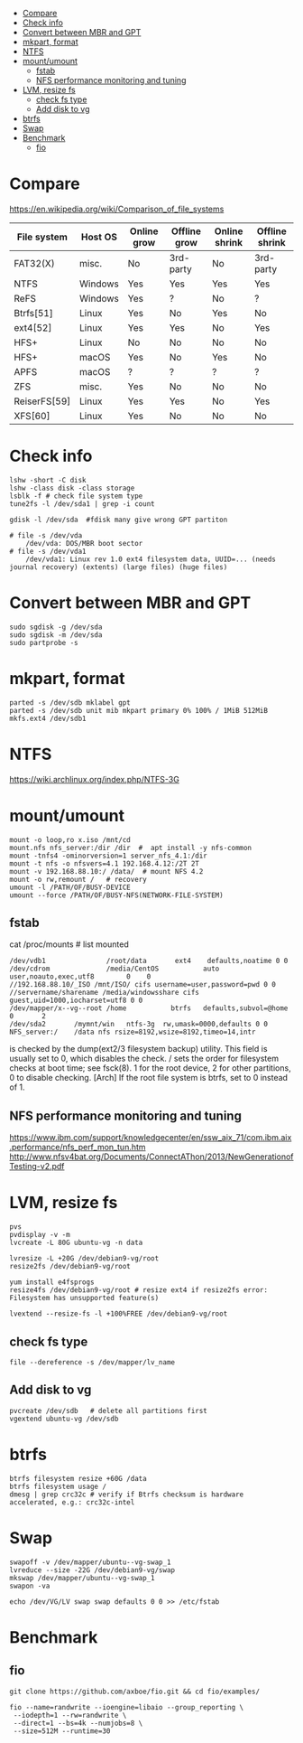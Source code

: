 <!-- TOC -->

- [Compare](#compare)
- [Check info](#check-info)
- [Convert between MBR and GPT](#convert-between-mbr-and-gpt)
- [mkpart, format](#mkpart-format)
- [NTFS](#ntfs)
- [mount/umount](#mountumount)
    - [fstab](#fstab)
    - [NFS performance monitoring and tuning](#nfs-performance-monitoring-and-tuning)
- [LVM, resize fs](#lvm-resize-fs)
    - [check fs type](#check-fs-type)
    - [Add disk to vg](#add-disk-to-vg)
- [btrfs](#btrfs)
- [Swap](#swap)
- [Benchmark](#benchmark)
    - [fio](#fio)

<!-- /TOC -->

# Compare
https://en.wikipedia.org/wiki/Comparison_of_file_systems

|File system|Host OS|Online grow|Offline grow|Online shrink|Offline shrink|
|---|---|---|---|---|---|
|FAT32(X)|misc.|No|3rd-party|No|3rd-party|
|NTFS|Windows|Yes|Yes|Yes|Yes|
|ReFS|Windows|Yes|?|No|?|
|Btrfs[51]|Linux|Yes|No|Yes|No|
|ext4[52]|Linux|Yes|Yes|No|Yes|
|HFS+|Linux|No|No|No|No|
|HFS+|macOS|Yes|No|Yes|No|
|APFS|macOS|?|?|?|?|
|ZFS|misc.|Yes|No|No|No|
|ReiserFS[59]|Linux|Yes|Yes|No|Yes|
|XFS[60]|Linux|Yes|No|No|No|

# Check info
    lshw -short -C disk
    lshw -class disk -class storage
    lsblk -f # check file system type
    tune2fs -l /dev/sda1 | grep -i count

    gdisk -l /dev/sda  #fdisk many give wrong GPT partiton

    # file -s /dev/vda
        /dev/vda: DOS/MBR boot sector
    # file -s /dev/vda1
        /dev/vda1: Linux rev 1.0 ext4 filesystem data, UUID=... (needs journal recovery) (extents) (large files) (huge files)

# Convert between MBR and GPT
    sudo sgdisk -g /dev/sda
    sudo sgdisk -m /dev/sda
    sudo partprobe -s

# mkpart, format
    parted -s /dev/sdb mklabel gpt
    parted -s /dev/sdb unit mib mkpart primary 0% 100% / 1MiB 512MiB
    mkfs.ext4 /dev/sdb1

# NTFS
https://wiki.archlinux.org/index.php/NTFS-3G

# mount/umount
    mount -o loop,ro x.iso /mnt/cd
    mount.nfs nfs_server:/dir /dir  #  apt install -y nfs-common
    mount -tnfs4 -ominorversion=1 server_nfs_4.1:/dir
    mount -t nfs -o nfsvers=4.1 192.168.4.12:/2T 2T
    mount -v 192.168.88.10:/ /data/  # mount NFS 4.2
    mount -o rw,remount /   # recovery
    umount -l /PATH/OF/BUSY-DEVICE
    umount --force /PATH/OF/BUSY-NFS(NETWORK-FILE-SYSTEM)

## fstab
cat /proc/mounts    # list mounted

    /dev/vdb1               /root/data       ext4    defaults,noatime 0 0
    /dev/cdrom              /media/CentOS           auto    user,noauto,exec,utf8        0    0
    //192.168.88.10/_ISO /mnt/ISO/ cifs username=user,password=pwd 0 0
    //servername/sharename /media/windowsshare cifs guest,uid=1000,iocharset=utf8 0 0
    /dev/mapper/x--vg--root /home           btrfs   defaults,subvol=@home 0       2
    /dev/sda2       /mymnt/win   ntfs-3g  rw,umask=0000,defaults 0 0
    NFS_server:/    /data nfs rsize=8192,wsize=8192,timeo=14,intr

<dump> is checked by the dump(ext2/3 filesystem backup) utility. This field is usually set to 0, which disables the check.
<fsck>/<pass> sets the order for filesystem checks at boot time; see fsck(8). 
1 for the root device, 2 for other partitions, 0 to disable checking. 
[Arch] If the root file system is btrfs, set to 0 instead of 1.

## NFS performance monitoring and tuning
https://www.ibm.com/support/knowledgecenter/en/ssw_aix_71/com.ibm.aix.performance/nfs_perf_mon_tun.htm  
http://www.nfsv4bat.org/Documents/ConnectAThon/2013/NewGenerationofTesting-v2.pdf

# LVM, resize fs
    pvs
    pvdisplay -v -m
    lvcreate -L 80G ubuntu-vg -n data

    lvresize -L +20G /dev/debian9-vg/root
    resize2fs /dev/debian9-vg/root

    yum install e4fsprogs
    resize4fs /dev/debian9-vg/root # resize ext4 if resize2fs error: Filesystem has unsupported feature(s)

    lvextend --resize-fs -l +100%FREE /dev/debian9-vg/root 

## check fs type
    file --dereference -s /dev/mapper/lv_name 

## Add disk to vg
    pvcreate /dev/sdb   # delete all partitions first
    vgextend ubuntu-vg /dev/sdb

# btrfs
    btrfs filesystem resize +60G /data
    btrfs filesystem usage /
    dmesg | grep crc32c # verify if Btrfs checksum is hardware accelerated, e.g.: crc32c-intel

# Swap
    swapoff -v /dev/mapper/ubuntu--vg-swap_1
    lvreduce --size -22G /dev/debian9-vg/swap
    mkswap /dev/mapper/ubuntu--vg-swap_1
    swapon -va

    echo /dev/VG/LV swap swap defaults 0 0 >> /etc/fstab

# Benchmark
## fio

    git clone https://github.com/axboe/fio.git && cd fio/examples/

    fio --name=randwrite --ioengine=libaio --group_reporting \
     --iodepth=1 --rw=randwrite \
     --direct=1 --bs=4k --numjobs=8 \
     --size=512M --runtime=30